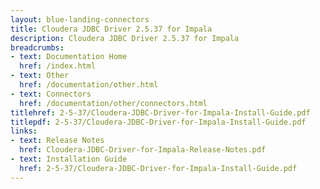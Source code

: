 ```yaml
---
layout: blue-landing-connectors
title: Cloudera JDBC Driver 2.5.37 for Impala
description: Cloudera JDBC Driver 2.5.37 for Impala
breadcrumbs:
- text: Documentation Home
  href: /index.html
- text: Other
  href: /documentation/other.html
- text: Connectors
  href: /documentation/other/connectors.html
titlehref: 2-5-37/Cloudera-JDBC-Driver-for-Impala-Install-Guide.pdf
titlepdf: 2-5-37/Cloudera-JDBC-Driver-for-Impala-Install-Guide.pdf
links:
- text: Release Notes
  href: Cloudera-JDBC-Driver-for-Impala-Release-Notes.pdf
- text: Installation Guide
  href: 2-5-37/Cloudera-JDBC-Driver-for-Impala-Install-Guide.pdf
---
```

